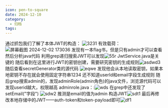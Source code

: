 ```yaml
---
icon: pen-to-square
date: 2024-12-10
category:
  - 归档
tags:
---
```


通过抓包我们了解了本体JWT的构造：
![3231](https://cdn.jsdelivr.net/gh/fakeppa/blog-img/3231.png)
有效载荷：
![屏幕截图 2024-12-02 173036](https://cdn.jsdelivr.net/gh/fakeppa/blog-img/%E5%B1%8F%E5%B9%95%E6%88%AA%E5%9B%BE%202024-12-02%20173036.png)
发现有一本flag书，但是只有admin才可以查看
然后分析java代码
利用grep递归搜索JWT可以发现![55r](https://cdn.jsdelivr.net/gh/fakeppa/blog-img/55r.png)
JwtService.java是关键的
随后看到在这里进行JWT的密钥创建，需要研究密钥的生成规则![asdwd3](https://cdn.jsdelivr.net/gh/fakeppa/blog-img/asdwd3.png)
随后查看secretGenerator类的源代码
![eqwe](https://cdn.jsdelivr.net/gh/fakeppa/blog-img/eqwe.png)
发现他会从本地读取密钥，如果本地密钥不存在就会使用固定字符串1234
还不知道userId和email字段生成规则
随后grep搜索admin的，发现adminRole(admin角色)的java文件，浏览源代码可以发现userid越大，权限越高
adminrole.java：:![wds](https://cdn.jsdelivr.net/gh/fakeppa/blog-img/wds.png)
在grep中还发现了setEmail("字段")
![sdw2](https://cdn.jsdelivr.net/gh/fakeppa/blog-img/sdw2.png)
推测是email的值为admin
构造JWT![sdt1](https://cdn.jsdelivr.net/gh/fakeppa/blog-img/sdt1.png)
最后再修改本地存储中的JWT——auth-token和token-payload即可![df1](https://cdn.jsdelivr.net/gh/fakeppa/blog-img/df1.png)